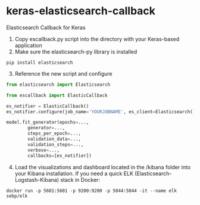 # keras-elasticsearch-callback
Elasticsearch Callback for Keras

1. Copy escallback.py script into the directory with your Keras-based application
2. Make sure the elasticsearch-py library is installed
```shell
pip install elasticsearch
```
3. Reference the new script and configure
```python
from elasticsearch import Elasticsearch

from escallback import ElasticCallback

es_notifier = ElasticCallback()
es_notifier.configure(job_name='YOURJOBNAME', es_client=Elasticsearch())

model.fit_generator(epochs=...,
		generator=...,
		steps_per_epoch=...,
		validation_data=...,
		validation_steps=...,
		verbose=...,
		callbacks=[es_notifier])
```
4. Load the visualizations and dashboard located in the /kibana folder into your Kibana installation. If you need a quick ELK (Elasticsearch-Logstash-Kibana) stack in Docker:
```shell
docker run -p 5601:5601 -p 9200:9200 -p 5044:5044 -it --name elk sebp/elk
```